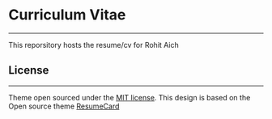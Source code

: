 # Curriculum Vitae
-------
This reporsitory hosts the resume/cv for Rohit Aich  


## License
-------
Theme open sourced under the [MIT license](LICENSE.md). This design is based on the Open source theme [ResumeCard](https://github.com/ddbullfrog/resumecard)
